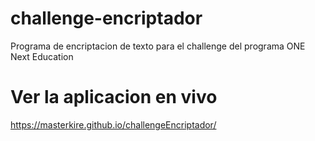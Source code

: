 # challenge-encriptador
Programa de encriptacion de texto para el challenge del programa ONE Next Education

# Ver la aplicacion en vivo
https://masterkire.github.io/challengeEncriptador/
